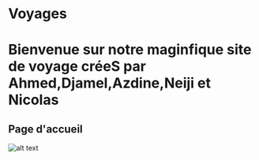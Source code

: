 # Voyages
<h1>Bienvenue sur notre maginfique site de voyage créeS par Ahmed,Djamel,Azdine,Neiji et Nicolas </h1>
<h2 Background-color="Blue"><stronge>Page d'accueil </h2></stronge>

![alt text](https://user-images.githubusercontent.com/115147662/205360518-b9caeb11-b58b-4464-af26-68ce47a47782.png)

